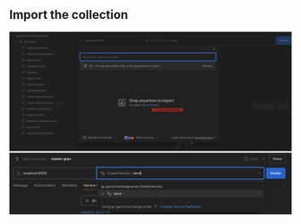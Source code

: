 #

## Import the collection

![postman-01.png](docs/postman-01.png)
![postman-02.png](docs/postman-02.png)
